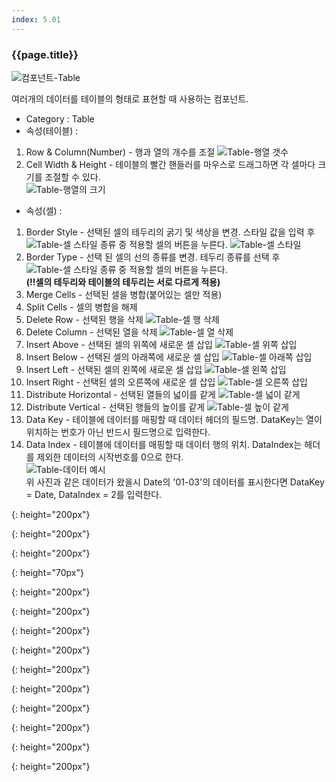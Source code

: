 ```yaml
---
index: 5.01
---
```

### {{page.title}}
![컴포넌트-Table][table-01]

여러개의 데이터를 테이블의 형태로 표현할 때 사용하는 컴포넌트.

- Category : Table
- 속성(테이블) :
1. Row & Column(Number) - 행과 열의 개수를 조절
![Table-행열 갯수][table-02]
1. Cell Width & Height - 테이블의 빨간 핸들러를 마우스로 드래그하면 각 셀마다 크기를 조절할 수 있다.  
![Table-행열의 크기][table-03]

- 속성(셀) :
1. Border Style - 선택된 셀의 테두리의 굵기 및 색상을 변경. 스타일 값을 입력 후 ![Table-셀 스타일 종류][table-04] 중 적용할 셀의 버튼을 누른다.
![Table-셀 스타일][table-05]
1. Border Type - 선택 된 셀의 선의 종류를 변경. 테두리 종류를 선택 후 ![Table-셀 스타일 종류][table-04] 중 적용할 셀의 버튼을 누른다.  
__(!!셀의 테두리와 테이블의 테두리는 서로 다르게 적용)__
1. Merge Cells - 선택된 셀을 병합(붙어있는 셀만 적용)
1. Split Cells - 셀의 병합을 해제
1. Delete Row - 선택된 행을 삭제
![Table-셀 행 삭제][table-06]
1. Delete Column - 선택된 열을 삭제
![Table-셀 열 삭제][table-07]
1. Insert Above - 선택된 셀의 위쪽에 새로운 셀 삽입
![Table-셀 위쪽 삽입][table-08]
1. Insert Below - 선택된 셀의 아래쪽에 새로운 셀 삽입
![Table-셀 아래쪽 삽입][table-09]
1. Insert Left - 선택된 셀의 왼쪽에 새로운 셀 삽입
![Table-셀 왼쪽 삽입][table-10]
1. Insert Right - 선택된 셀의 오른쪽에 새로운 셀 삽입
![Table-셀 오른쪽 삽입][table-11]
1. Distribute Horizontal - 선택된 열들의 넓이를 같게
![Table-셀 넓이 같게][table-12]
1. Distribute Vertical - 선택된 행들의 높이를 같게
![Table-셀 높이 같게][table-13]
1. Data Key - 테이블에 데이터를 매핑할 때 데이터 헤더의 필드명. DataKey는 열이 위치하는 번호가 아닌 반드시 필드명으로 입력한다.
1. Data Index - 테이블에 데이터를 매핑할 때 데이터 행의 위치. DataIndex는 헤더를 제외한 데이터의 시작번호를 0으로 한다.  
![Table-데이터 예시][table-14]  
위 사진과 같은 데이터가 왔을시 Date의 '01-03'의 데이터를 표시한다면 DataKey = Date, DataIndex = 2를 입력한다.



[table-01]: {{site.baseurl}}/assets/components/table-01.png
{: height="200px"}

[table-02]: {{site.baseurl}}/assets/components/table-02.png
{: height="200px"}

[table-03]: {{site.baseurl}}/assets/components/table-03.png
{: height="200px"}

[table-04]: {{site.baseurl}}/assets/components/table-04.png
{: height="70px"}

[table-05]: {{site.baseurl}}/assets/components/table-05.png
{: height="200px"}

[table-06]: {{site.baseurl}}/assets/components/table-06.png
{: height="200px"}

[table-07]: {{site.baseurl}}/assets/components/table-07.png
{: height="200px"}

[table-08]: {{site.baseurl}}/assets/components/table-08.png
{: height="200px"}

[table-09]: {{site.baseurl}}/assets/components/table-09.png
{: height="200px"}

[table-10]: {{site.baseurl}}/assets/components/table-10.png
{: height="200px"}

[table-11]: {{site.baseurl}}/assets/components/table-11.png
{: height="200px"}

[table-12]: {{site.baseurl}}/assets/components/table-12.png
{: height="200px"}

[table-13]: {{site.baseurl}}/assets/components/table-13.png
{: height="200px"}

[table-14]: {{site.baseurl}}/assets/components/table-14.png
{: height="200px"}
